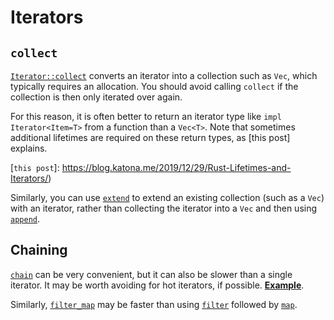 # Iterators

## `collect`

[`Iterator::collect`] converts an iterator into a collection such as `Vec`,
which typically requires an allocation. You should avoid calling `collect` if
the collection is then only iterated over again.

[`Iterator::collect`]: https://doc.rust-lang.org/std/iter/trait.Iterator.html#method.collect

For this reason, it is often better to return an iterator type like `impl
Iterator<Item=T>` from a function than a `Vec<T>`. Note that sometimes
additional lifetimes are required on these return types, as [this post]
explains.

[`this post`]: https://blog.katona.me/2019/12/29/Rust-Lifetimes-and-Iterators/)

Similarly, you can use [`extend`] to extend an existing collection (such as a
`Vec`) with an iterator, rather than collecting the iterator into a `Vec` and
then using [`append`].

[`extend`]: https://doc.rust-lang.org/std/iter/trait.Extend.html#tymethod.extend
[`append`]: https://doc.rust-lang.org/std/vec/struct.Vec.html#method.append

## Chaining

[`chain`](https://doc.rust-lang.org/std/iter/trait.Iterator.html#method.chain)
can be very convenient, but it can also be slower than a single iterator. It
may be worth avoiding for hot iterators, if possible.
[**Example**](https://github.com/rust-lang/rust/pull/64801/commits/5ca99b750e455e9b5e13e83d0d7886486231e48a).

Similarly, [`filter_map`] may be faster than using [`filter`] followed by
[`map`].

[`chain`]: https://doc.rust-lang.org/std/iter/trait.Iterator.html#method.chain
[`filter_map`]: https://doc.rust-lang.org/std/iter/trait.Iterator.html#method.filter_map
[`filter`]: https://doc.rust-lang.org/std/iter/trait.Iterator.html#method.filter
[`map`]: https://doc.rust-lang.org/std/iter/trait.Iterator.html#method.map

